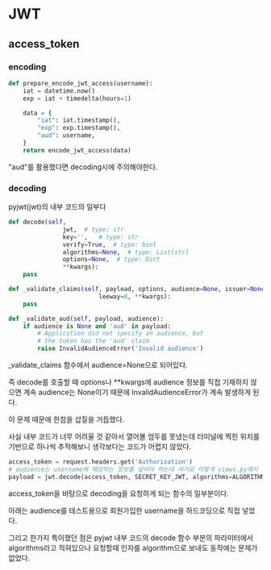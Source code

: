 # JWT

## access_token

### encoding

```python
def prepare_encode_jwt_access(username):
    iat = datetime.now()
    exp = iat + timedelta(hours=1)

    data = {
        "iat": iat.timestamp(),
        "exp": exp.timestamp(),
        "aud": username,
    }
    return encode_jwt_access(data)
```

"aud"를 활용했다면 decoding시에 주의해야한다.



### decoding

pyjwt(jwt)의 내부 코드의 일부다

```python
def decode(self,
               jwt,  # type: str
               key='',   # type: str
               verify=True,  # type: bool
               algorithms=None,  # type: List[str]
               options=None,  # type: Dict
               **kwargs):
	pass

def _validate_claims(self, payload, options, audience=None, issuer=None,
                         leeway=0, **kwargs):
	pass

def _validate_aud(self, payload, audience):
    if audience is None and 'aud' in payload:
        # Application did not specify an audience, but
        # the token has the 'aud' claim
        raise InvalidAudienceError('Invalid audience')
```

_validate_claims 함수에서 audience=None으로 되어있다.

즉 decode를 호출할 때 options나 **kwargs에 audience 정보를 직접 기재하지 않으면 계속 audience는 None이기 때문에 InvalidAudienceError가 계속 발생하게 된다.

이 문제 때문에 한참을 삽질을 거듭했다.

사실 내부 코드가 너무 어려울 것 같아서 열어볼 엄두를 못냈는데 터미널에 찍힌 위치를 기반으로 하나씩 추적해보니 생각보다는 코드가 어렵지 않았다.



```python
access_token = request.headers.get('Authorization')
# audience는 username에 해당하는 정보를 넣어야 하는데 여기로 어떻게 views.py에서 넘길지 아직 잘 모르겠다.
payload = jwt.decode(access_token, SECRET_KEY_JWT, algorithms=ALGORITHM, audience="abcde")
```

access_token을 바탕으로 decoding을 요청하게 되는 함수의 일부분이다.

아래는 audience를 테스트용으로 회원가입한 username을 하드코딩으로 직접 넣었다.

그리고 한가지 특이했던 점은 pyjwt 내부 코드의 decode 함수 부분의 파라미터에서 algorithms라고 적혀있으나 요청할때 인자를 algorithm으로 보내도 동작에는 문제가 없었다.